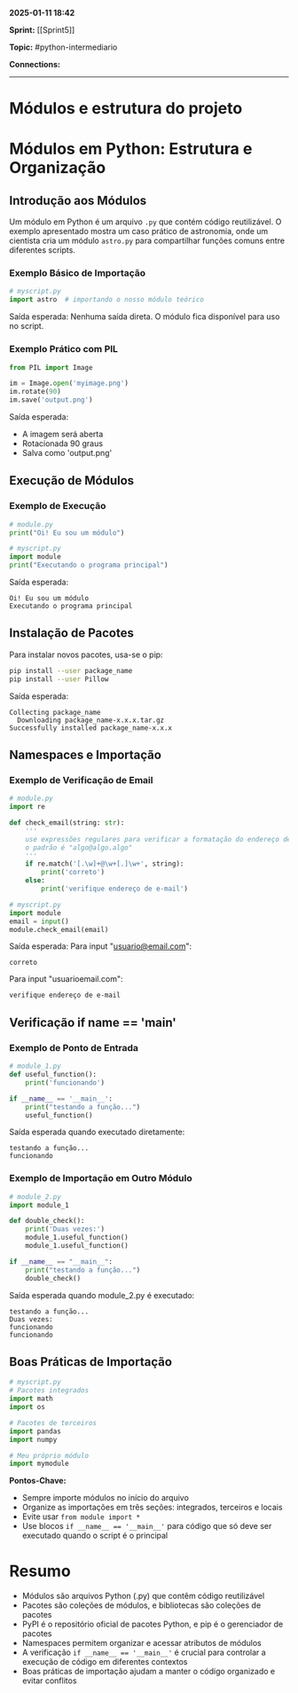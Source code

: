 
**2025-01-11 18:42**

**Sprint:** [[Sprint5]]

**Topic:** #python-intermediario 

**Connections:** 

---
# **Módulos e estrutura do projeto**

# Módulos em Python: Estrutura e Organização

## Introdução aos Módulos

Um módulo em Python é um arquivo `.py` que contém código reutilizável. O exemplo apresentado mostra um caso prático de astronomia, onde um cientista cria um módulo `astro.py` para compartilhar funções comuns entre diferentes scripts.

### Exemplo Básico de Importação

```python
# myscript.py
import astro  # importando o nosso módulo teórico
```

Saída esperada: 
Nenhuma saída direta. O módulo fica disponível para uso no script.

### Exemplo Prático com PIL

```python
from PIL import Image

im = Image.open('myimage.png')
im.rotate(90)
im.save('output.png')
```

Saída esperada:
- A imagem será aberta
- Rotacionada 90 graus
- Salva como 'output.png'

## Execução de Módulos

### Exemplo de Execução

```python
# module.py
print("Oi! Eu sou um módulo")

# myscript.py
import module
print("Executando o programa principal")
```

Saída esperada:
```
Oi! Eu sou um módulo
Executando o programa principal
```

## Instalação de Pacotes

Para instalar novos pacotes, usa-se o pip:

```bash
pip install --user package_name
pip install --user Pillow
```

Saída esperada:
```
Collecting package_name
  Downloading package_name-x.x.x.tar.gz
Successfully installed package_name-x.x.x
```

## Namespaces e Importação

### Exemplo de Verificação de Email

```python
# module.py
import re

def check_email(string: str):
    '''
    use expressões regulares para verificar a formatação do endereço de e-mail
    o padrão é "algo@algo.algo"
    '''
    if re.match('[.\w]+@\w+[.]\w+', string):
        print('correto')
    else:
        print('verifique endereço de e-mail')

# myscript.py
import module
email = input()
module.check_email(email)
```

Saída esperada:
Para input "usuario@email.com":
```
correto
```
Para input "usuarioemail.com":
```
verifique endereço de e-mail
```

## Verificação if __name__ == '__main__'

### Exemplo de Ponto de Entrada

```python
# module_1.py
def useful_function():
    print('funcionando')

if __name__ == '__main__':
    print("testando a função...")
    useful_function()
```

Saída esperada quando executado diretamente:
```
testando a função...
funcionando
```

### Exemplo de Importação em Outro Módulo

```python
# module_2.py
import module_1

def double_check():
    print('Duas vezes:')
    module_1.useful_function()
    module_1.useful_function()

if __name__ == "__main__":
    print("testando a função...")
    double_check()
```

Saída esperada quando module_2.py é executado:
```
testando a função...
Duas vezes:
funcionando
funcionando
```

## Boas Práticas de Importação

```python
# myscript.py
# Pacotes integrados
import math
import os

# Pacotes de terceiros
import pandas
import numpy

# Meu próprio módulo
import mymodule
```

**Pontos-Chave:**
- Sempre importe módulos no início do arquivo
- Organize as importações em três seções: integrados, terceiros e locais
- Evite usar `from module import *`
- Use blocos `if __name__ == '__main__'` para código que só deve ser executado quando o script é o principal

# Resumo
- Módulos são arquivos Python (.py) que contêm código reutilizável
- Pacotes são coleções de módulos, e bibliotecas são coleções de pacotes
- PyPI é o repositório oficial de pacotes Python, e pip é o gerenciador de pacotes
- Namespaces permitem organizar e acessar atributos de módulos
- A verificação `if __name__ == '__main__'` é crucial para controlar a execução de código em diferentes contextos
- Boas práticas de importação ajudam a manter o código organizado e evitar conflitos









